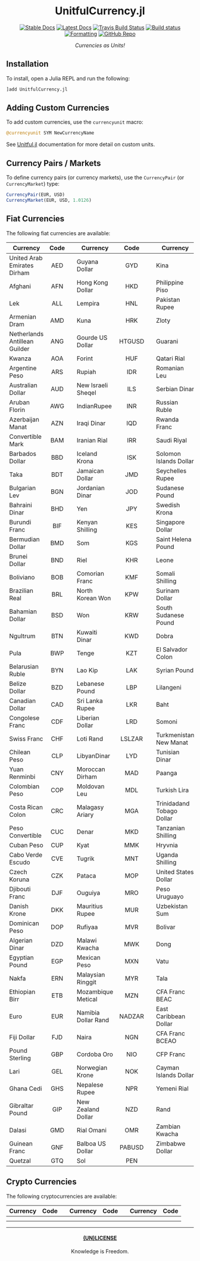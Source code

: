 <div align="center">

# UnitfulCurrency.jl

[![Stable Docs](https://img.shields.io/badge/docs-stable-blue.svg)](https://bhgomes.github.io/UnitfulCurrency.jl/stable)
[![Latest Docs](https://img.shields.io/badge/docs-latest-blue.svg)](https://bhgomes.github.io/UnitfulCurrency.jl/latest)
[![Travis Build Status](https://travis-ci.com/bhgomes/UnitfulCurrency.jl.svg?branch=master)](https://travis-ci.com/bhgomes/UnitfulCurrency.jl)
[![Build status](https://ci.appveyor.com/api/projects/status/ibdhlexgugg94nx6?svg=true)](https://ci.appveyor.com/project/bhgomes/unitfulcurrency-jl)
[![Formatting](https://img.shields.io/badge/format-tab%204%20margin%2096-888)](https://github.com/domluna/JuliaFormatter.jl)
[![GitHub Repo](https://img.shields.io/badge/repo-GitHub-black)](https://github.com/bhgomes/UnitfulCurrency.jl)


_Currencies as Units!_

</div>

## Installation

To install, open a Julia REPL and run the following:

```julia
]add UnitfulCurrency.jl
```

## Adding Custom Currencies

To add custom currencies, use the `currencyunit` macro:

```julia
@currencyunit SYM NewCurrencyName
```

See [Unitful.jl](https://github.com/PainterQubits/Unitful.jl) documentation for more detail on custom units.

## Currency Pairs / Markets

To define currency pairs (or currency markets), use the `CurrencyPair` (or `CurrencyMarket`) type:

```julia
CurrencyPair(EUR, USD)
CurrencyMarket(EUR, USD, 1.0126)
```

## Fiat Currencies

The following fiat currencies are available:

| Currency | Code |   | Currency | Code |   | Currency | Code |
|----------|:----:|:-:|----------|:----:|:-:|----------|:----:|
| United Arab Emirates Dirham | AED || Guyana Dollar | GYD || Kina | PGK |
| Afghani | AFN || Hong Kong Dollar | HKD || Philippine Piso | PHP |
| Lek | ALL || Lempira | HNL || Pakistan Rupee | PKR |
| Armenian Dram | AMD || Kuna | HRK || Zloty | PLN |
| Netherlands Antillean Guilder | ANG || Gourde US Dollar | HTGUSD || Guarani | PYG |
| Kwanza | AOA || Forint | HUF || Qatari Rial | QAR |
| Argentine Peso | ARS || Rupiah | IDR || Romanian Leu | RON |
| Australian Dollar | AUD || New Israeli Sheqel | ILS || Serbian Dinar | RSD |
| Aruban Florin | AWG || IndianRupee | INR || Russian Ruble | RUB |
| Azerbaijan Manat | AZN || Iraqi Dinar | IQD || Rwanda Franc | RWF |
| Convertible Mark | BAM || Iranian Rial | IRR || Saudi Riyal | SAR |
| Barbados Dollar | BBD || Iceland Krona | ISK || Solomon Islands Dollar | SBD |
| Taka | BDT || Jamaican Dollar | JMD || Seychelles Rupee | SCR |
| Bulgarian Lev | BGN || Jordanian Dinar | JOD || Sudanese Pound | SDG |
| Bahraini Dinar | BHD || Yen | JPY || Swedish Krona | SEK |
| Burundi Franc | BIF || Kenyan Shilling | KES || Singapore Dollar | SGD |
| Bermudian Dollar | BMD || Som | KGS || Saint Helena Pound | SHP |
| Brunei Dollar | BND || Riel | KHR || Leone | SLL |
| Boliviano | BOB || Comorian Franc | KMF || Somali Shilling | SOS |
| Brazilian Real | BRL || North Korean Won | KPW || Surinam Dollar | SRD |
| Bahamian Dollar | BSD || Won | KRW || South Sudanese Pound | SSP |
| Ngultrum | BTN || Kuwaiti Dinar | KWD || Dobra | STD |
| Pula | BWP || Tenge | KZT || El Salvador Colon | SVC |
| Belarusian Ruble | BYN || Lao Kip | LAK || Syrian Pound | SYP |
| Belize Dollar | BZD || Lebanese Pound | LBP || Lilangeni | SZL |
| Canadian Dollar | CAD || Sri Lanka Rupee | LKR || Baht | THB |
| Congolese Franc | CDF || Liberian Dollar | LRD || Somoni | TJS |
| Swiss Franc | CHF || Loti Rand | LSLZAR || Turkmenistan New Manat | TMT |
| Chilean Peso | CLP || LibyanDinar | LYD || Tunisian Dinar | TND |
| Yuan Renminbi | CNY || Moroccan Dirham | MAD || Paanga | TOP |
| Colombian Peso | COP || Moldovan Leu | MDL || Turkish Lira | TRY |
| Costa Rican Colon | CRC || Malagasy Ariary | MGA || Trinidadand Tobago Dollar | TTD |
| Peso Convertible | CUC || Denar | MKD || Tanzanian Shilling | TZS |
| Cuban Peso | CUP || Kyat | MMK || Hryvnia | UAH |
| Cabo Verde Escudo | CVE || Tugrik | MNT || Uganda Shilling | UGX |
| Czech Koruna | CZK || Pataca | MOP || United States Dollar | USD |
| Djibouti Franc | DJF || Ouguiya | MRO || Peso Uruguayo | UYU |
| Danish Krone | DKK || Mauritius Rupee | MUR || Uzbekistan Sum | UZS |
| Dominican Peso | DOP || Rufiyaa | MVR || Bolivar | VEF |
| Algerian Dinar | DZD || Malawi Kwacha | MWK || Dong | VND |
| Egyptian Pound | EGP || Mexican Peso | MXN || Vatu | VUV |
| Nakfa | ERN || Malaysian Ringgit | MYR || Tala | WST |
| Ethiopian Birr | ETB || Mozambique Metical | MZN || CFA Franc BEAC | XAF |
| Euro | EUR || Namibia Dollar Rand | NADZAR || East Caribbean Dollar | XCD |
| Fiji Dollar | FJD || Naira | NGN || CFA Franc BCEAO | XOF |
| Pound Sterling | GBP || Cordoba Oro | NIO || CFP Franc | XPF |
| Lari | GEL || Norwegian Krone | NOK || Cayman Islands Dollar | XYD |
| Ghana Cedi | GHS || Nepalese Rupee | NPR || Yemeni Rial | YER |
| Gibraltar Pound | GIP || New Zealand Dollar | NZD || Rand | ZAR |
| Dalasi | GMD || Rial Omani | OMR || Zambian Kwacha | ZMW |
| Guinean Franc | GNF || Balboa US Dollar | PABUSD || Zimbabwe Dollar | ZWL |
| Quetzal | GTQ || Sol | PEN ||  |  |

## Crypto Currencies

The following cryptocurrencies are available:

| Currency | Code |   | Currency | Code |   | Currency | Code |
|----------|:----:|:-:|----------|:----:|:-:|----------|:----:|
|  |  ||  |  ||  |  |
|  |  ||  |  ||  |  |

---
<div align="center">

#### [(UN)LICENSE](UNLICENSE)
Knowledge is Freedom.
</div>
